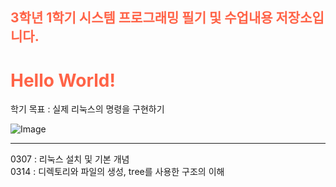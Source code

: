 <h2 style="color:ff6347;">3학년 1학기 시스템 프로그래밍 필기 및 수업내용 저장소입니다.</h2>
<h1 style="color: #ff6347;">Hello World!</h1>


학기 목표 : 실제 리눅스의 명령을 구현하기<br>

![Image](https://github.com/user-attachments/assets/0075fb4e-d2fa-436b-a512-c81f34fffd74) <br>
<hr>
0307 : 리눅스 설치 및 기본 개념<br>
0314 : 디렉토리와 파일의 생성, tree를 사용한 구조의 이해
